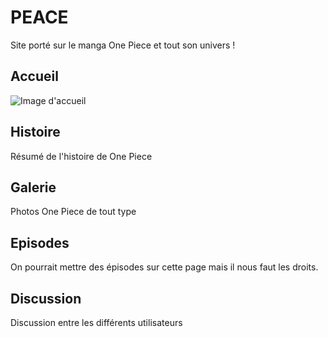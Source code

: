 # PEACE

Site porté sur le manga One Piece et tout son univers !

## Accueil

![Image d'accueil](https://github.com/[KarisG]/[PEACE]/edit/[main]/accueil.png?raw=true)

## Histoire

Résumé de l'histoire de One Piece

## Galerie

Photos One Piece de tout type

## Episodes

On pourrait mettre des épisodes sur cette page mais il nous faut les droits.

## Discussion

Discussion entre les différents utilisateurs
